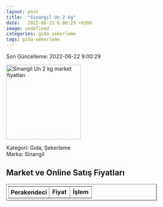 ```yaml
---
layout: post
title:  "Sinangil Un 2 kg"
date:   2022-06-22 6:00:29 +0300
image: undefined
categories: gida-sekerleme
tags: gida-sekerleme
---
```


Son Güncelleme: 2022-06-22 9:00:29

<img src="undefined" width="200" alt="Sinangil Un 2 kg market fiyatları" />

Kategori: Gıda, Şekerleme
<br />
Marka: Sinangil

<h2>Market ve Online Satış Fiyatları</h2>

<table border="1" style="padding: 5px;width:80%;">
  <tr>
    <td style="padding: 5px;"><strong>Perakendeci</strong></td>
    <td><strong>Fiyat</strong></td>
    <td><strong>İşlem</strong></td>
  </tr>
  
</table>
